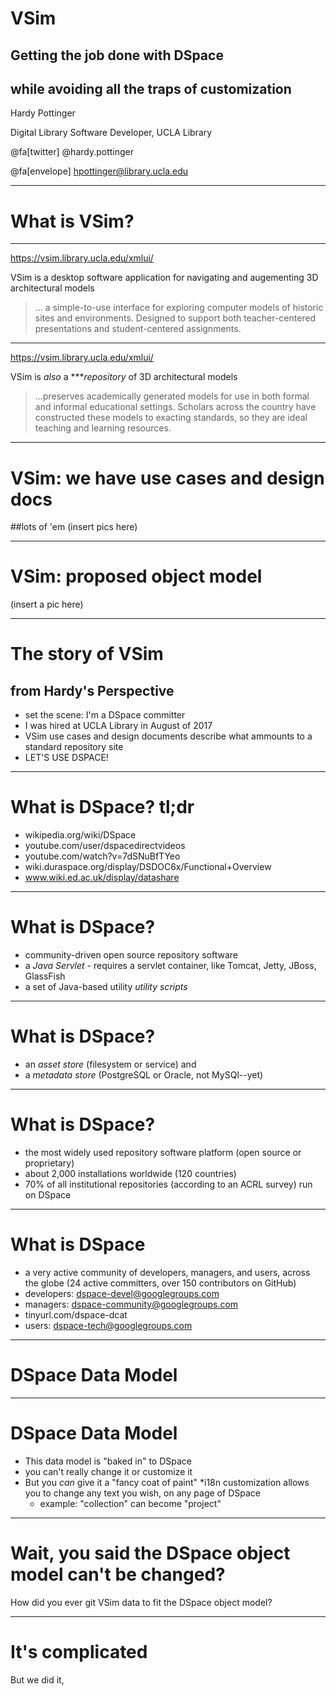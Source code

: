 # VSim
## Getting the job done with DSpace
## while avoiding all the traps of customization

Hardy Pottinger

Digital Library Software Developer, UCLA Library

@fa[twitter] @hardy.pottinger

@fa[envelope] hpottinger@library.ucla.edu

---
# What is VSim?

---
https://vsim.library.ucla.edu/xmlui/

VSim is a desktop software application for navigating and augementing 3D architectural models

> ... a simple-to-use interface for exploring computer models of historic sites and environments. Designed to support both teacher-centered presentations and student-centered assignments.

---
https://vsim.library.ucla.edu/xmlui/

VSim is *also* a ****repository* of 3D architectural models

> ...preserves academically generated models for use in both formal and informal educational settings. Scholars across the country have constructed these models to exacting standards, so they are ideal teaching and learning resources.

---
# VSim: we have use cases and design docs
##lots of 'em
(insert pics here)

---
# VSim: proposed object model
(insert a pic here)

---
# The story of VSim
## from Hardy's Perspective

* set the scene: I'm a DSpace committer
* I was hired at UCLA Library in August of 2017
* VSim use cases and design documents describe what ammounts to a standard repository site
* LET'S USE DSPACE!

---
# What is DSpace? tl;dr
* wikipedia.org/wiki/DSpace
* youtube.com/user/dspacedirectvideos
* youtube.com/watch?v=7dSNuBfTYeo
* wiki.duraspace.org/display/DSDOC6x/Functional+Overview
* www.wiki.ed.ac.uk/display/datashare

---
# What is DSpace?
* community-driven open source repository software
* a *Java Servlet* - requires a servlet container, like Tomcat, Jetty, JBoss, GlassFish
* a set of Java-based utility *utility scripts*

---
# What is DSpace?
* an *asset store* (filesystem or service) and
* a *metadata store* (PostgreSQL or Oracle, not MySQl--yet)

---
# What is DSpace?
* the most widely used repository software platform (open source or proprietary)
* about 2,000 installations worldwide (120 countries)
* 70% of all institutional repositories (according to an ACRL survey) run on DSpace

---
# What is DSpace
* a very active community of developers, managers, and users, across the globe (24 active committers, over 150 contributors on GitHub)
* developers: dspace-devel@googlegroups.com
* managers: dspace-community@googlegroups.com
* tinyurl.com/dspace-dcat
* users: dspace-tech@googlegroups.com

---
# DSpace Data Model

---
# DSpace Data Model
* This data model is "baked in" to DSpace
* you can't really change it or customize it
* But you *can* give it a "fancy coat of paint"
  *i18n customization allows you to change any text you wish, on any page of DSpace
  * example: "collection" can become "project"
---
# Wait, you said the DSpace object model can't be changed?
How did you ever git VSim data to fit the DSpace object model?

---
# It's complicated
But we did it, 

